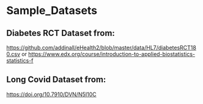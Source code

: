 # Sample_Datasets

## Diabetes RCT Dataset from:
https://github.com/addinall/eHealth2/blob/master/data/HL7/diabetesRCT180.csv
or
https://www.edx.org/course/introduction-to-applied-biostatistics-statistics-f


## Long Covid Dataset from:
https://doi.org/10.7910/DVN/N5I10C
